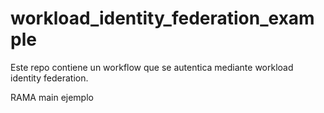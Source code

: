 # workload_identity_federation_example

Este repo contiene un workflow que se autentica mediante workload identity
federation.

RAMA main ejemplo
